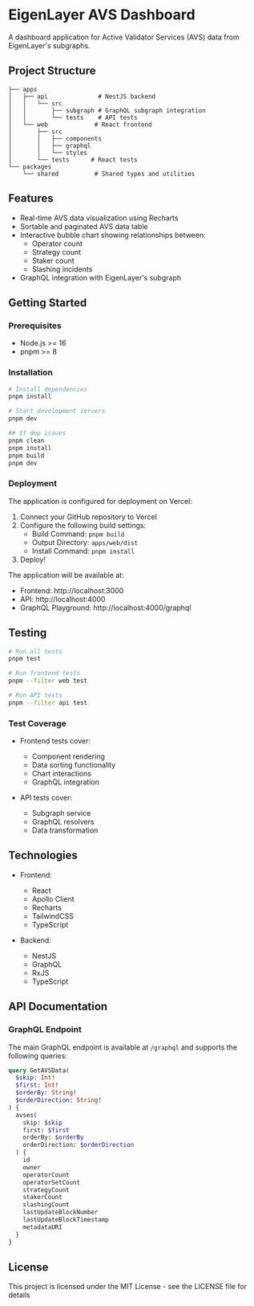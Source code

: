 # EigenLayer AVS Dashboard

A dashboard application for Active Validator Services (AVS) data from EigenLayer's subgraphs.

## Project Structure

```
├── apps
│   ├── api              # NestJS backend
│   │   └── src
│   │       ├── subgraph # GraphQL subgraph integration
│   │       └── tests    # API tests
│   └── web             # React frontend
│       ├── src
│       │   ├── components
│       │   ├── graphql
│       │   └── styles
│       └── tests      # React tests
└── packages
    └── shared          # Shared types and utilities
```

## Features

- Real-time AVS data visualization using Recharts
- Sortable and paginated AVS data table
- Interactive bubble chart showing relationships between:
  - Operator count
  - Strategy count
  - Staker count
  - Slashing incidents
- GraphQL integration with EigenLayer's subgraph

## Getting Started

### Prerequisites

- Node.js >= 16
- pnpm >= 8

### Installation

```bash
# Install dependencies
pnpm install

# Start development servers
pnpm dev

## If dep issues
pnpm clean
pnpm install
pnpm build
pnpm dev
```

### Deployment

The application is configured for deployment on Vercel:

1. Connect your GitHub repository to Vercel
2. Configure the following build settings:
   - Build Command: `pnpm build`
   - Output Directory: `apps/web/dist`
   - Install Command: `pnpm install`
3. Deploy!

The application will be available at:

- Frontend: http://localhost:3000
- API: http://localhost:4000
- GraphQL Playground: http://localhost:4000/graphql

## Testing

```bash
# Run all tests
pnpm test

# Run frontend tests
pnpm --filter web test

# Run API tests
pnpm --filter api test
```

### Test Coverage

- Frontend tests cover:

  - Component rendering
  - Data sorting functionality
  - Chart interactions
  - GraphQL integration

- API tests cover:
  - Subgraph service
  - GraphQL resolvers
  - Data transformation

## Technologies

- Frontend:

  - React
  - Apollo Client
  - Recharts
  - TailwindCSS
  - TypeScript

- Backend:
  - NestJS
  - GraphQL
  - RxJS
  - TypeScript

## API Documentation

### GraphQL Endpoint

The main GraphQL endpoint is available at `/graphql` and supports the following queries:

```graphql
query GetAVSData(
  $skip: Int!
  $first: Int!
  $orderBy: String!
  $orderDirection: String!
) {
  avses(
    skip: $skip
    first: $first
    orderBy: $orderBy
    orderDirection: $orderDirection
  ) {
    id
    owner
    operatorCount
    operatorSetCount
    strategyCount
    stakerCount
    slashingCount
    lastUpdateBlockNumber
    lastUpdateBlockTimestamp
    metadataURI
  }
}
```

## License

This project is licensed under the MIT License - see the LICENSE file for details

